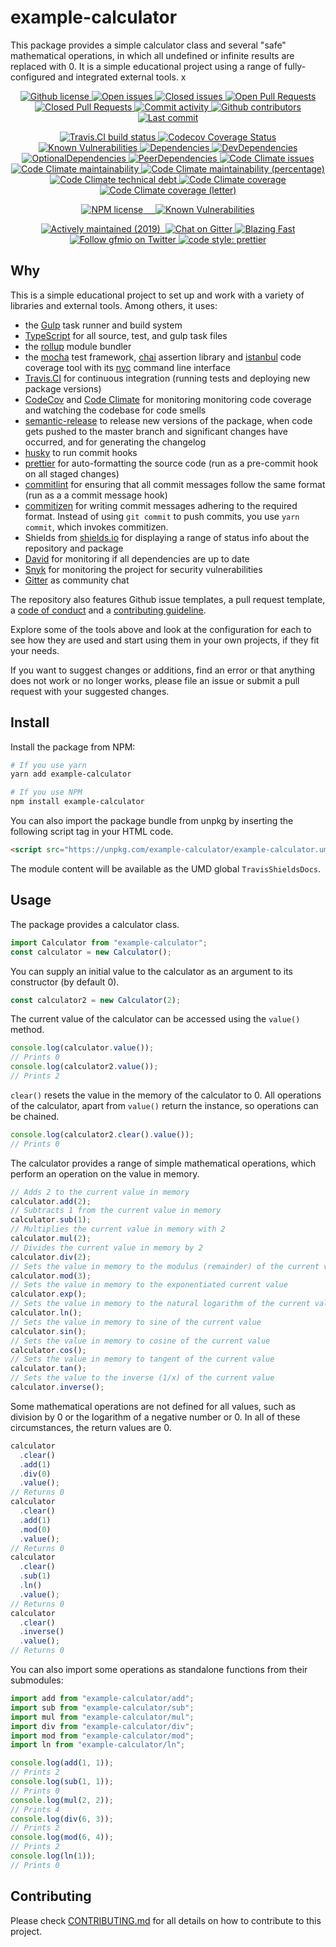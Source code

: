 # example-calculator

This package provides a simple calculator class and several "safe" mathematical operations, in which all undefined or infinite results are replaced with 0. It is a simple educational project using a range of fully-configured and integrated external tools. x

<!-- Github -->

<p align="center">
  <!-- License -->
  <a href="./LICENSE">
    <img src="https://img.shields.io/github/license/gfmio/example-calculator.svg" alt="Github license" title="Github license" />
  </a>
  
  <!-- Open issues -->
  <a href="../../issues">
    <img src="https://img.shields.io/github/issues/gfmio/example-calculator.svg" alt="Open issues" title="Open issues" /
  </a>
  
  <!-- Closed issues -->
  <a href="../../issues?utf8=✓&q=is%3Aissue+is%3Aclosed">
    <img src="https://img.shields.io/github/issues-closed/gfmio/example-calculator.svg" alt="Closed issues" title="Closed issues" />
  </a>
  
  <!-- Open Pull Requests -->
  <a href="../../pulls">
    <img src="https://img.shields.io/github/issues-pr/gfmio/example-calculator.svg" alt="Open Pull Requests" title="Open Pull Requests" />
  </a>
  
  <!-- Closed Pull Requests -->
  <a href="../../pulls?utf8=✓&q=is%3Apr+is%3Aclosed">
    <img src="https://img.shields.io/github/issues-pr-closed/gfmio/example-calculator.svg" alt="Closed Pull Requests" title="Closed Pull Requests" />
  </a>
  
  <!-- Commit activity -->
  <a href="../../graphs/commit-activity">
    <img src="https://img.shields.io/github/commit-activity/m/gfmio/example-calculator.svg" alt="Commit activity" title="Commit activity" />
  </a>
  
  <!-- Contributors -->
  <a href="../../graphs/contributors">
    <img src="https://img.shields.io/github/contributors/gfmio/example-calculator.svg" alt="Github contributors" title="Github contributors" />
  </a>
  
  <!-- Last commit -->
  <a href="../../commits/master">
    <img src="https://img.shields.io/github/last-commit/gfmio/example-calculator.svg" alt="Last commit" title="Last commit" />
  </a>
</p>

<!-- Build & test tools -->

<p align="center">
  <!-- Travis.CI -->
  <a href="https://travis-ci.com/gfmio/example-calculator">
    <img src="https://img.shields.io/travis/com/gfmio/example-calculator.svg" alt="Travis.CI build status" title="Travis.CI build status" />
  </a>

  <!-- CodeCov -->
  <a href="https://codecov.io/gh/gfmio/example-calculator">
    <img alt="Codecov Coverage Status" src="https://img.shields.io/codecov/c/github/gfmio/example-calculator.svg">
  </a>
  
  <!-- Snyk -->
  <a href="https://snyk.io/test/github/gfmio/example-calculator?targetFile=package.json">
    <img src="https://img.shields.io/snyk/vulnerabilities/github/gfmio/example-calculator.svg" alt="Known Vulnerabilities" title="Known Vulnerabilities">
  </a>

  <!-- David -->
  <a href="#">
    <img src="https://img.shields.io/david/gfmio/example-calculator.svg" alt="Dependencies" title="Dependencies" />
  </a>
  <a href="#">
    <img src="https://img.shields.io/david/dev/gfmio/example-calculator.svg" alt="DevDependencies" title="DevDependencies" />
  </a>
  <a href="#">
    <img src="https://img.shields.io/david/optional/gfmio/example-calculator.svg" alt="OptionalDependencies" title="OptionalDependencies" />
  </a>
  <a href="#">
    <img src="https://img.shields.io/david/peer/gfmio/example-calculator.svg" alt="PeerDependencies" title="PeerDependencies" />
  </a>

  <!-- Code Climate -->
  <a href="https://codeclimate.com/github/gfmio/example-calculator/issues">
    <img src="https://img.shields.io/codeclimate/issues/gfmio/example-calculator.svg" alt="Code Climate issues" title="Code Climate issues" />
  </a>
  <a href="https://codeclimate.com/github/gfmio/example-calculator/maintainability">
    <img src="https://img.shields.io/codeclimate/maintainability/gfmio/example-calculator.svg" alt="Code Climate maintainability" title="Code Climate maintainability" />
  </a>
  <a href="https://codeclimate.com/github/gfmio/example-calculator/maintainability">
    <img src="https://img.shields.io/codeclimate/maintainability-percentage/gfmio/example-calculator.svg" alt="Code Climate maintainability (percentage)" title="Code Climate maintainability (percentage)" />
  </a>
  <a href="https://codeclimate.com/github/gfmio/example-calculator">
    <img src="https://img.shields.io/codeclimate/tech-debt/gfmio/example-calculator.svg" alt="Code Climate technical debt" title="Code Climate technical debt" />
  </a>
  <a href="https://codeclimate.com/github/gfmio/example-calculator">
    <img src="https://img.shields.io/codeclimate/coverage/gfmio/example-calculator.svg" alt="Code Climate coverage" title="Code Climate coverage" />
  </a>
  <a href="https://codeclimate.com/github/gfmio/example-calculator">
    <img src="https://img.shields.io/codeclimate/coverage-letter/gfmio/example-calculator.svg" alt="Code Climate coverage (letter)" title="Code Climate coverage (letter)" />
  </a>
</p>

<!-- NPM shields -->

<p align="center">
  <a href="https://www.npmjs.com/package/example-calculator">
    <img src="https://img.shields.io/npm/l/example-calculator.svg" alt="NPM license" title="NPM license" />
  </a>
  <a href="https://www.npmjs.com/package/example-calculator">
    <img src="https://img.shields.io/npm/v/example-calculator.svg" alt="" title="" />
  </a>
  <a href="https://www.npmjs.com/package/example-calculator">
    <img src="https://img.shields.io/npm/dw/example-calculator.svg" alt="" title="" />
  </a>
  <a href="https://www.npmjs.com/package/example-calculator">
    <img src="https://img.shields.io/bundlephobia/minzip/example-calculator.svg" alt="" title="" />
  </a>
  <a href="https://www.npmjs.com/package/example-calculator">
    <img src="https://img.shields.io/npm/types/example-calculator.svg" alt="" title="" />
  </a>
  
  <a href="#">
    <img src="https://img.shields.io/snyk/vulnerabilities/npm/example-calculator.svg" alt="Known Vulnerabilities" title="Known Vulnerabilities">
  </a>
</p>

<!-- Misc -->

<p align="center">
  <a href="#">
    <img src="https://img.shields.io/maintenance/yes/2019.svg" alt="Actively maintained (2019)" title="Actively maintained (2019)" />
  </a>
  <a href="#">
    <img src="https://img.shields.io/website-up-down-green-red/https/github.com/gfmio/example-calculator.svg" alt="" title="" />
  </a>
  <a href="https://gitter.im/example-calculator">
    <img alt="Chat on Gitter" src="https://img.shields.io/gitter/room/gfmio/example-calculator.svg">
  </a>
  <a href="https://twitter.com/acdlite/status/974390255393505280">
    <img alt="Blazing Fast" src="https://img.shields.io/badge/speed-blazing%20%F0%9F%94%A5-brightgreen.svg">
  </a>
  <a href="https://twitter.com/gfmio">
    <img alt="Follow gfmio on Twitter" src="https://img.shields.io/twitter/follow/gfmio.svg?label=follow+gfmio">
  </a>
  <a href="#">
    <img alt="code style: prettier" src="https://img.shields.io/badge/code_style-prettier-ff69b4.svg">
  </a>
</p>

## Why

This is a simple educational project to set up and work with a variety of libraries and external tools. Among others, it uses:

- the [Gulp](https://gulpjs.com) task runner and build system
- [TypeScript](https://typescriptlang.org) for all source, test, and gulp task files
- the [rollup](https://rollupjs.org) module bundler
- the [mocha](https://mochajs.org/) test framework, [chai](https://www.chaijs.com/) assertion library and [istanbul](https://istanbul.js.org) code coverage tool with its [nyc](https://www.npmjs.com/package/nyc) command line interface
- [Travis.CI](https://travis-ci.com) for continuous integration (running tests and deploying new package versions)
- [CodeCov](https://codecov.io) and [Code Climate](http://codeclimate.com) for monitoring monitoring code coverage and watching the codebase for code smells
- [semantic-release](https://semantic-release.gitbook.io/) to release new versions of the package, when code gets pushed to the master branch and significant changes have occurred, and for generating the changelog
- [husky](https://www.npmjs.com/package/husky) to run commit hooks
- [prettier](https://prettier.io/) for auto-formatting the source code (run as a pre-commit hook on all staged changes)
- [commitlint](https://conventional-changelog.github.io/commitlint/) for ensuring that all commit messages follow the same format (run as a a commit message hook)
- [commitizen](http://commitizen.github.io/cz-cli/) for writing commit messages adhering to the required format. Instead of using `git commit` to push commits, you use `yarn commit`, which invokes commitizen.
- Shields from [shields.io](https://shields.io) for displaying a range of status info about the repository and package
- [David](https://david-dm.org) for monitoring if all dependencies are up to date
- [Snyk](https://snyk.io/) for monitoring the project for security vulnerabilities
- [Gitter](https://gitter.im) as community chat

The repository also features Github issue templates, a pull request template, a [code of conduct](CODE_OF_CONDUCT.md) and a [contributing guideline](CONTRIBUTING.md).

Explore some of the tools above and look at the configuration for each to see how they are used and start using them in your own projects, if they fit your needs.

If you want to suggest changes or additions, find an error or that anything does not work or no longer works, please file an issue or submit a pull request with your suggested changes.

## Install

Install the package from NPM:

```sh
# If you use yarn
yarn add example-calculator

# If you use NPM
npm install example-calculator
```

You can also import the package bundle from unpkg by inserting the following script tag in your HTML code.

```html
<script src="https://unpkg.com/example-calculator/example-calculator.umd.min.js"></script>
```

The module content will be available as the UMD global `TravisShieldsDocs`.

## Usage

The package provides a calculator class.

```ts
import Calculator from "example-calculator";
const calculator = new Calculator();
```

You can supply an initial value to the calculator as an argument to its constructor (by default 0).

```ts
const calculator2 = new Calculator(2);
```

The current value of the calculator can be accessed using the `value()` method.

```ts
console.log(calculator.value());
// Prints 0
console.log(calculator2.value());
// Prints 2
```

`clear()` resets the value in the memory of the calculator to 0. All operations of the calculator, apart from `value()` return the instance, so operations can be chained.

```ts
console.log(calculator2.clear().value());
// Prints 0
```

The calculator provides a range of simple mathematical operations, which perform an operation on the value in memory.

```ts
// Adds 2 to the current value in memory
calculator.add(2);
// Subtracts 1 from the current value in memory
calculator.sub(1);
// Multiplies the current value in memory with 2
calculator.mul(2);
// Divides the current value in memory by 2
calculator.div(2);
// Sets the value in memory to the modulus (remainder) of the current value and 3
calculator.mod(3);
// Sets the value in memory to the exponentiated current value
calculator.exp();
// Sets the value in memory to the natural logarithm of the current value
calculator.ln();
// Sets the value in memory to sine of the current value
calculator.sin();
// Sets the value in memory to cosine of the current value
calculator.cos();
// Sets the value in memory to tangent of the current value
calculator.tan();
// Sets the value to the inverse (1/x) of the current value
calculator.inverse();
```

Some mathematical operations are not defined for all values, such as division by 0 or the logarithm of a negative number or 0. In all of these circumstances, the return values are 0.

```ts
calculator
  .clear()
  .add(1)
  .div(0)
  .value();
// Returns 0
calculator
  .clear()
  .add(1)
  .mod(0)
  .value();
// Returns 0
calculator
  .clear()
  .sub(1)
  .ln()
  .value();
// Returns 0
calculator
  .clear()
  .inverse()
  .value();
// Returns 0
```

You can also import some operations as standalone functions from their submodules:

```ts
import add from "example-calculator/add";
import sub from "example-calculator/sub";
import mul from "example-calculator/mul";
import div from "example-calculator/div";
import mod from "example-calculator/mod";
import ln from "example-calculator/ln";

console.log(add(1, 1));
// Prints 2
console.log(sub(1, 1));
// Prints 0
console.log(mul(2, 2));
// Prints 4
console.log(div(6, 3));
// Prints 2
console.log(mod(6, 4));
// Prints 2
console.log(ln(1));
// Prints 0
```

## Contributing

Please check [CONTRIBUTING.md](CONTRIBUTING.md) for all details on how to contribute to this project.
